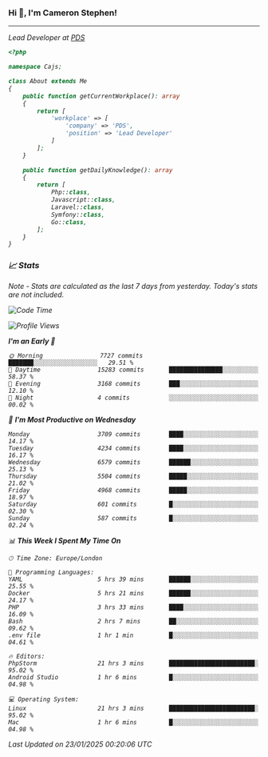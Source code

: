 ### Hi 👋, I'm Cameron Stephen!
<hr>
<p><em>Lead Developer at <a href="https://prindatasolutions.co.uk">PDS</a></p>


```php
<?php

namespace Cajs;

class About extends Me
{
    public function getCurrentWorkplace(): array
    {
        return [
            'workplace' => [
                'company' => 'PDS',
                'position' => 'Lead Developer'
            ]
        ];
    }

    public function getDailyKnowledge(): array
    {
        return [
            Php::class,
            Javascript::class,
            Laravel::class,
            Symfony::class,
            Go::class,
        ];
    }
}
```

### 📈 Stats
<p><em>Note - Stats are calculated as the last 7 days from yesterday. Today's stats are not included.</em></p>


<!--START_SECTION:waka-->
![Code Time](http://img.shields.io/badge/Code%20Time-4%2C210%20hrs%2040%20mins-blue)

![Profile Views](http://img.shields.io/badge/Profile%20Views-0-blue)

**I'm an Early 🐤** 

```text
🌞 Morning                7727 commits        ███████░░░░░░░░░░░░░░░░░░   29.51 % 
🌆 Daytime                15283 commits       ███████████████░░░░░░░░░░   58.37 % 
🌃 Evening                3168 commits        ███░░░░░░░░░░░░░░░░░░░░░░   12.10 % 
🌙 Night                  4 commits           ░░░░░░░░░░░░░░░░░░░░░░░░░   00.02 % 
```
📅 **I'm Most Productive on Wednesday** 

```text
Monday                   3709 commits        ████░░░░░░░░░░░░░░░░░░░░░   14.17 % 
Tuesday                  4234 commits        ████░░░░░░░░░░░░░░░░░░░░░   16.17 % 
Wednesday                6579 commits        ██████░░░░░░░░░░░░░░░░░░░   25.13 % 
Thursday                 5504 commits        █████░░░░░░░░░░░░░░░░░░░░   21.02 % 
Friday                   4968 commits        █████░░░░░░░░░░░░░░░░░░░░   18.97 % 
Saturday                 601 commits         █░░░░░░░░░░░░░░░░░░░░░░░░   02.30 % 
Sunday                   587 commits         █░░░░░░░░░░░░░░░░░░░░░░░░   02.24 % 
```


📊 **This Week I Spent My Time On** 

```text
🕑︎ Time Zone: Europe/London

💬 Programming Languages: 
YAML                     5 hrs 39 mins       ██████░░░░░░░░░░░░░░░░░░░   25.55 % 
Docker                   5 hrs 21 mins       ██████░░░░░░░░░░░░░░░░░░░   24.17 % 
PHP                      3 hrs 33 mins       ████░░░░░░░░░░░░░░░░░░░░░   16.09 % 
Bash                     2 hrs 7 mins        ██░░░░░░░░░░░░░░░░░░░░░░░   09.62 % 
.env file                1 hr 1 min          █░░░░░░░░░░░░░░░░░░░░░░░░   04.61 % 

🔥 Editors: 
PhpStorm                 21 hrs 3 mins       ████████████████████████░   95.02 % 
Android Studio           1 hr 6 mins         █░░░░░░░░░░░░░░░░░░░░░░░░   04.98 % 

💻 Operating System: 
Linux                    21 hrs 3 mins       ████████████████████████░   95.02 % 
Mac                      1 hr 6 mins         █░░░░░░░░░░░░░░░░░░░░░░░░   04.98 % 
```


 Last Updated on 23/01/2025 00:20:06 UTC
<!--END_SECTION:waka-->
